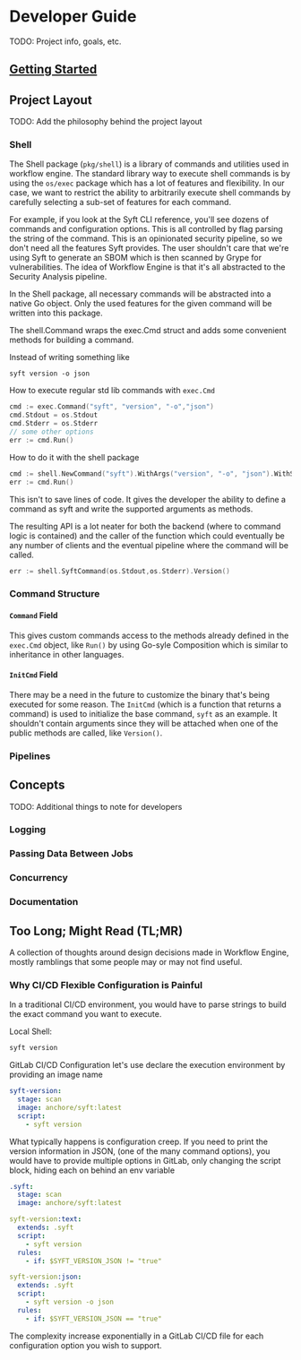 # Developer Guide

TODO: Project info, goals, etc.

## [Getting Started](./getting_started.md)

## Project Layout

TODO: Add the philosophy behind the project layout

### Shell

The Shell package (`pkg/shell`) is a library of commands and utilities used in workflow engine.
The standard library way to execute shell commands is by using the `os/exec` package which has a lot of features and
flexibility.
In our case, we want to restrict the ability to arbitrarily execute shell commands by carefully selecting a sub-set of 
features for each command.

For example, if you look at the Syft CLI reference, you'll see dozens of commands and configuration options.
This is all controlled by flag parsing the string of the command.
This is an opinionated security pipeline, so we don't need all the features Syft provides.
The user shouldn't care that we're using Syft to generate an SBOM which is then scanned by Grype for vulnerabilities.
The idea of Workflow Engine is that it's all abstracted to the Security Analysis pipeline.

In the Shell package, all necessary commands will be abstracted into a native Go object.
Only the used features for the given command will be written into this package.

The shell.Command wraps the exec.Cmd struct and adds some convenient methods for building a command.

Instead of writing something like

```shell
syft version -o json
```

How to execute regular std lib commands with `exec.Cmd`

```go
cmd := exec.Command("syft", "version", "-o","json")
cmd.Stdout = os.Stdout
cmd.Stderr = os.Stderr
// some other options
err := cmd.Run()
```

How to do it with the shell package

```go
cmd := shell.NewCommand("syft").WithArgs("version", "-o", "json").WithStdout(os.Stdout).WithStderr(os.Stderr)
err := cmd.Run()
```
This isn't to save lines of code.
It gives the developer the ability to define a command as syft and write the supported arguments as methods.

The resulting API is a lot neater for both the backend (where to command logic is contained) and the caller of the 
function which could eventually be any number of clients and the eventual pipeline where the command will be called.

```go
err := shell.SyftCommand(os.Stdout,os.Stderr).Version()
```

### Command Structure

#### `Command` Field

This gives custom commands access to the methods already defined in the `exec.Cmd` object, like `Run()` by using 
Go-syle Composition which is similar to inheritance in other languages.

#### `InitCmd` Field

There may be a need in the future to customize the binary that's being executed for some reason.
The `InitCmd` (which is a function that returns a command) is used to initialize the base command, `syft` as an example.
It shouldn't contain arguments since they will be attached when one of the public methods are called, like `Version()`.


### Pipelines

## Concepts

TODO: Additional things to note for developers

### Logging

### Passing Data Between Jobs

### Concurrency

### Documentation

## Too Long; Might Read (TL;MR)

A collection of thoughts around design decisions made in Workflow Engine, mostly ramblings that some people may or may 
not find useful.

### Why CI/CD Flexible Configuration is Painful

In a traditional CI/CD environment, you would have to parse strings to build the exact command you want to execute.

Local Shell:
```bash
syft version
```

GitLab CI/CD Configuration let's use declare the execution environment by providing an image name
```yaml
syft-version:
  stage: scan
  image: anchore/syft:latest
  script:
    - syft version
```

What typically happens is configuration creep.
If you need to print the version information in JSON, (one of the many command options), you would have to provide 
multiple options in GitLab, only changing the script block, hiding each on behind an env variable

```yaml
.syft:
  stage: scan
  image: anchore/syft:latest

syft-version:text:
  extends: .syft
  script:
    - syft version
  rules:
    - if: $SYFT_VERSION_JSON != "true"

syft-version:json:
  extends: .syft
  script:
    - syft version -o json
  rules:
    - if: $SYFT_VERSION_JSON == "true"

```

The complexity increase exponentially in a GitLab CI/CD file for each configuration option you wish to support.
